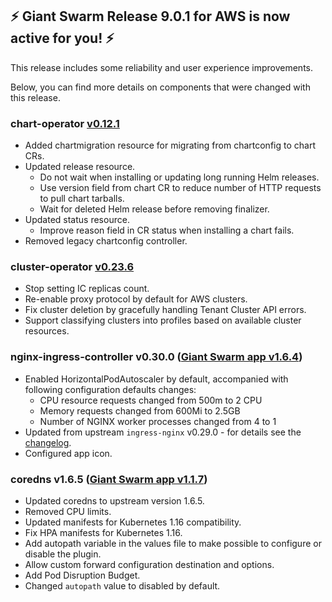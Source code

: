 ## :zap: Giant Swarm Release 9.0.1 for AWS is now active for you! :zap:

This release includes some reliability and user experience improvements.

Below, you can find more details on components that were changed with this release.

### chart-operator [v0.12.1](https://github.com/giantswarm/chart-operator/releases/tag/v0.12.1)

- Added chartmigration resource for migrating from chartconfig to chart CRs.
- Updated release resource.
  - Do not wait when installing or updating long running Helm releases.
  - Use version field from chart CR to reduce number of HTTP requests to pull chart tarballs.
  - Wait for deleted Helm release before removing finalizer. 
- Updated status resource.
  - Improve reason field in CR status when installing a chart fails.
- Removed legacy chartconfig controller.

### cluster-operator [v0.23.6](https://github.com/giantswarm/cluster-operator/releases/tag/v0.23.6)

- Stop setting IC replicas count.
- Re-enable proxy protocol by default for AWS clusters.
- Fix cluster deletion by gracefully handling Tenant Cluster API errors.
- Support classifying clusters into profiles based on available cluster resources.

### nginx-ingress-controller v0.30.0 ([Giant Swarm app v1.6.4](https://github.com/giantswarm/nginx-ingress-controller-app/blob/master/CHANGELOG.md#v164-2020-03-17))

- Enabled HorizontalPodAutoscaler by default, accompanied with following configuration defaults changes:
  - CPU resource requests changed from 500m to 2 CPU
  - Memory requests changed from 600Mi to 2.5GB
  - Number of NGINX worker processes changed from 4 to 1
- Updated from upstream `ingress-nginx` v0.29.0 - for details see the [changelog](https://github.com/kubernetes/ingress-nginx/releases/tag/nginx-0.30.0).
- Configured app icon.

### coredns v1.6.5 ([Giant Swarm app v1.1.7](https://github.com/giantswarm/coredns-app/blob/master/CHANGELOG.md#v117-2020-03-19))

- Updated coredns to upstream version 1.6.5.
- Removed CPU limits.
- Updated manifests for Kubernetes 1.16 compatibility. 
- Fix HPA manifests for Kubernetes 1.16.
- Add autopath variable in the values file to make possible to configure or disable the plugin.
- Allow custom forward configuration destination and options.
- Add Pod Disruption Budget.
- Changed `autopath` value to disabled by default.

